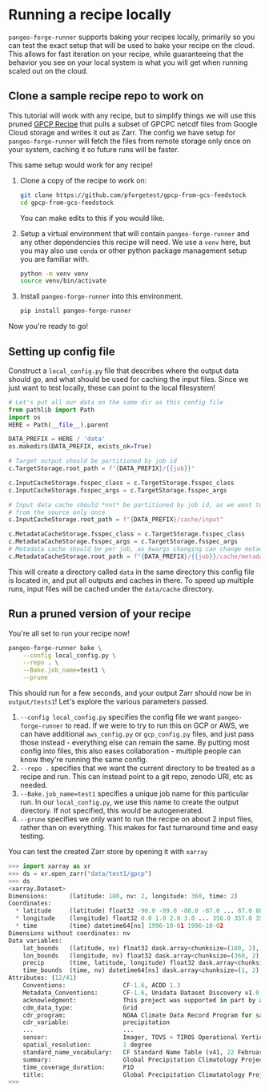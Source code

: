 # Running a recipe locally

`pangeo-forge-runner` supports baking your recipes locally, primarily so you
can test the exact setup that will be used to bake your recipe on the cloud.
This allows for fast iteration on your recipe, while guaranteeing that the
behavior you see on your local system is what you will get when running
scaled out on the cloud.

## Clone a sample recipe repo to work on

This tutorial will work with any recipe, but to simplify things we will use
this pruned [GPCP Recipe](https://github.com/pforgetest/gpcp-from-gcs-feedstock/)
that pulls a subset of GPCPC netcdf files from Google Cloud storage and writes it
out as Zarr. The config we have setup for `pangeo-forge-runner` will fetch the
files from remote storage only once on your system, caching it so future runs
will be faster.

This same setup would work for any recipe!

1. Clone a copy of the recipe to work on:

   ```bash
   git clone https://github.com/pforgetest/gpcp-from-gcs-feedstock
   cd gpcp-from-gcs-feedstock
   ```

   You can make edits to this if you would like.

2. Setup a virtual environment that will contain `pangeo-forge-runner` and
   any other dependencies this recipe will need. We use a `venv` here,
   but you may also use `conda` or other python package management setup you
   are familiar with.

   ```bash
   python -m venv venv
   source venv/bin/activate
   ```

3. Install `pangeo-forge-runner` into this environment.

   ```bash
   pip install pangeo-forge-runner
   ```

Now you're ready to go!

## Setting up config file

Construct a `local_config.py` file that describes where the output
data should go, and what should be used for caching the input files. Since we just
want to test locally, these can point to the local filesystem!

```python
# Let's put all our data on the same dir as this config file
from pathlib import Path
import os
HERE = Path(__file__).parent

DATA_PREFIX = HERE / 'data'
os.makedirs(DATA_PREFIX, exists_ok=True)

# Target output should be partitioned by job id
c.TargetStorage.root_path = f"{DATA_PREFIX}/{{job}}"

c.InputCacheStorage.fsspec_class = c.TargetStorage.fsspec_class
c.InputCacheStorage.fsspec_args = c.TargetStorage.fsspec_args

# Input data cache should *not* be partitioned by job id, as we want to get the datafile
# from the source only once
c.InputCacheStorage.root_path = f"{DATA_PREFIX}/cache/input"

c.MetadataCacheStorage.fsspec_class = c.TargetStorage.fsspec_class
c.MetadataCacheStorage.fsspec_args = c.TargetStorage.fsspec_args
# Metadata cache should be per job, as kwargs changing can change metadata
c.MetadataCacheStorage.root_path = f"{DATA_PREFIX}/{{job}}/cache/metadata"
```

This will create a directory called `data` in the same directory this
config file is located in, and put all outputs and caches in there. To
speed up multiple runs, input files will be cached under the `data/cache`
directory.

## Run a pruned version of your recipe

You're all set to run your recipe now!

```bash
pangeo-forge-runner bake \
    --config local_config.py \
    --repo . \
    --Bake.job_name=test1 \
    --prune
```

This should run for a few seconds, and your output Zarr should now be
in `output/tests1`! Let's explore the various parameters passed.

1. `--config local_config.py` specifies the config file we want `pangeo-forge-runner`
   to read. If we were to try to run this on GCP or AWS, we can have additional
   `aws_config.py` or `gcp_config.py` files, and just pass those instead - everything
   else can remain the same. By putting most config into files, this also eases
   collaboration - multiple people can know they're running the same config.
2. `--repo .` specifies that we want the current directory to be treated as a recipe
   and run. This can instead point to a git repo, zenodo URI, etc as needed.
3. `--Bake.job_name=test1` specifies a unique job name for this particular run.
   In our `local_config.py`, we use this name to create the output directory. If
   not specified, this would be autogenerated.
4. `--prune` specifies we only want to run the recipe on about 2 input files, rather
   than on everything. This makes for fast turnaround time and easy testing.

You can test the created Zarr store by opening it with `xarray`

```python
>>> import xarray as xr
>>> ds = xr.open_zarr("data/test1/gpcp")
>>> ds
<xarray.Dataset>
Dimensions:      (latitude: 180, nv: 2, longitude: 360, time: 2)
Coordinates:
  * latitude     (latitude) float32 -90.0 -89.0 -88.0 -87.0 ... 87.0 88.0 89.0
  * longitude    (longitude) float32 0.0 1.0 2.0 3.0 ... 356.0 357.0 358.0 359.0
  * time         (time) datetime64[ns] 1996-10-01 1996-10-02
Dimensions without coordinates: nv
Data variables:
    lat_bounds   (latitude, nv) float32 dask.array<chunksize=(180, 2), meta=np.ndarray>
    lon_bounds   (longitude, nv) float32 dask.array<chunksize=(360, 2), meta=np.ndarray>
    precip       (time, latitude, longitude) float32 dask.array<chunksize=(1, 180, 360), meta=np.ndarray>
    time_bounds  (time, nv) datetime64[ns] dask.array<chunksize=(1, 2), meta=np.ndarray>
Attributes: (12/41)
    Conventions:                CF-1.6, ACDD 1.3
    Metadata_Conventions:       CF-1.6, Unidata Dataset Discovery v1.0, NOAA ...
    acknowledgment:             This project was supported in part by a grant...
    cdm_data_type:              Grid
    cdr_program:                NOAA Climate Data Record Program for satellit...
    cdr_variable:               precipitation
    ...                         ...
    sensor:                     Imager, TOVS > TIROS Operational Vertical Sou...
    spatial_resolution:         1 degree
    standard_name_vocabulary:   CF Standard Name Table (v41, 22 February 2017)
    summary:                    Global Precipitation Climatology Project (GPC...
    time_coverage_duration:     P1D
    title:                      Global Precipitation Climatatology Project (G...
>>>
```
